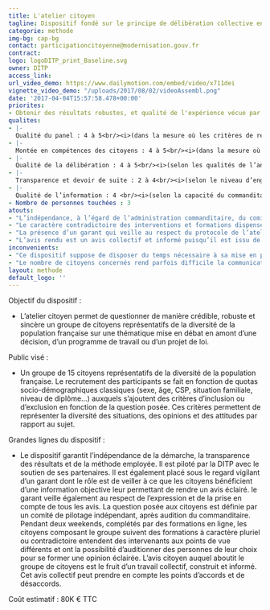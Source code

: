 ```yaml
---
title: L'atelier citoyen
tagline: Dispositif fondé sur le principe de délibération collective en vue d’obtenir un avis collectif et construit sur une question controversée
categorie: methode
img-bg: cap-bg
contact: participationcitoyenne@modernisation.gouv.fr
contract:
logo: logoDITP_print_Baseline.svg
owner: DITP
access_link:
url_video_demo: https://www.dailymotion.com/embed/video/x711dei
vignette_video_demo: "/uploads/2017/08/02/videoAssembl.png"
date: '2017-04-04T15:57:58.478+00:00'
priorites:
- Obtenir des résultats robustes, et qualité de l'expérience vécue par les citoyens
qualites:
- |-
  Qualité du panel : 4 à 5<br/><i>(dans la mesure où les critères de recrutement sont établis par le comité de pilotage indépendant)</i>
- |-
  Montée en compétences des citoyens : 4 à 5<br/><i>(dans la mesure où le caractère contradictoire de la formation est un des éléments clés du dispositif)</i>
- |-
  Qualité de la délibération : 4 à 5<br/><i>(selon les qualités de l’animation)</i>
- |-
  Transparence et devoir de suite : 2 à 4<br/><i>(selon le niveau d’engagement pris par le commanditaire)</i>
- |-
  Qualité de l’information : 4 <br/><i>(selon la capacité du commanditaire à proposer une information neutre, argumentée et accessible)</i>
- Nombre de personnes touchées : 3
atouts:
- "L’indépendance, à l’égard de l’administration commanditaire, du comité de pilotage  en charge de l’élaboration de la question, des critères de recrutement et du programme de formation" 
- "Le caractère contradictoire des interventions et formations dispensées aux citoyens participants qui assure que tous les points de vue sur la question controversée sont présentés"
- "La présence d’un garant qui veille au respect du protocole de l’atelier (information objective permettant de rendre un avis éclairé) et qui veille à ce que la parole de chacun soit entendue"
- "L’avis rendu est un avis collectif et informé puisqu’il est issu de la délibération entre les citoyens sur la base des informations qu’ils ont entendues"
inconvenients:
- "Ce dispositif suppose de disposer du temps nécessaire à sa mise en place : 4 mois entre la saisine par le commanditaire et le rendu de l’avis"
- "Le nombre de citoyens concernés rend parfois difficile la communication autour de l’avis, en dépit de la robustesse du dispositif"
layout: methode
default_logo: ''
---
```


Objectif du dispositif :
* L’atelier citoyen permet de questionner de manière crédible, robuste et sincère un groupe de citoyens représentatifs de la diversité de la population française sur une thématique mise en débat en amont d’une décision, d’un programme de travail ou d’un projet de loi.

Public visé :
* Un groupe de 15 citoyens représentatifs de la diversité de la population française. Le recrutement des participants se fait en fonction de quotas socio-démographiques classiques (sexe, âge, CSP, situation familiale, niveau de diplôme…) auxquels s’ajoutent des critères d’inclusion ou d’exclusion en fonction de la question posée. Ces critères permettent de représenter la diversité des situations, des opinions et des attitudes par rapport au sujet. 
 
Grandes lignes du  dispositif : 
* Le dispositif garantit l’indépendance de la démarche, la transparence des résultats et de la méthode employée. Il est piloté par la DITP avec le soutien de ses partenaires. Il est également placé sous le regard vigilant d’un garant dont le rôle est de veiller à ce que les citoyens bénéficient d’une information objective leur permettant de rendre un avis éclairé. le garant veille également au respect de l’expression et de la prise en compte de tous les avis.
La question posée aux citoyens est définie par un comité de pilotage indépendant, après audition du commanditaire.
Pendant deux weekends, complétés par des formations en ligne, les citoyens composant le groupe suivent des formations à caractère pluriel ou contradictoire entendent des intervenants aux points de vue différents et ont la possibilité d’auditionner des personnes de leur choix pour se former une opinion éclairée.
L’avis citoyen auquel aboutit le groupe de citoyens est le fruit d’un travail collectif, construit et informé. Cet avis collectif peut prendre en compte les points d’accords et de désaccords.

Coût estimatif : 80K € TTC
